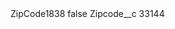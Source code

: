 <?xml version="1.0" encoding="UTF-8"?>
<CustomMetadata xmlns="http://soap.sforce.com/2006/04/metadata" xmlns:xsi="http://www.w3.org/2001/XMLSchema-instance" xmlns:xsd="http://www.w3.org/2001/XMLSchema">
    <label>ZipCode1838</label>
    <protected>false</protected>
    <values>
        <field>Zipcode__c</field>
        <value xsi:type="xsd:string">33144</value>
    </values>
</CustomMetadata>
